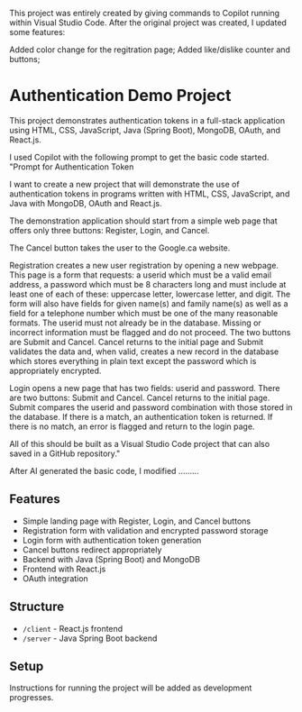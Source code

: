 This project was entirely created by giving commands to Copilot running within Visual Studio Code.
After the original project was created, I updated some features:

Added color change for the regitration page;
Added like/dislike counter and buttons;






# Authentication Demo Project

This project demonstrates authentication tokens in a full-stack application using HTML, CSS, JavaScript, Java (Spring Boot), MongoDB, OAuth, and React.js.  

I used Copilot with the following prompt to get the basic code started.
"Prompt for Authentication Token

I want to create a new project that will demonstrate the use of authentication tokens in programs written with HTML, CSS, JavaScript, and Java with MongoDB, OAuth and React.js.

The demonstration application should start from a simple web page that offers only three buttons: Register, Login, and Cancel.

The Cancel button takes the user to the Google.ca website.

Registration creates a new user registration by opening a new webpage.  This page is a form that requests: a userid which must be a valid email address, a password which must be 8 characters long and must include at least one of each of these: uppercase letter, lowercase letter, and digit.  The form will also have fields for given name(s) and family name(s) as well as a field for a telephone number which must be one of the many reasonable formats.  The userid must not already be in the database.  Missing or incorrect information must be flagged and do not proceed.  The two buttons are Submit and Cancel.  Cancel returns to the initial page and Submit validates the data and, when valid, creates a new record in the database which stores everything in plain text except the password which is appropriately encrypted.

Login opens a new page that has two fields: userid and password. There are two buttons: Submit and Cancel.  Cancel returns to the initial page.  Submit compares the userid and password combination with those stored in the database.  If there is a match, an authentication token is returned.  If there is no match, an error is flagged and return to the login page.

All of this should be built as a Visual Studio Code project that can also saved in a GitHub repository."

After AI generated the basic code, I modified .........

## Features
- Simple landing page with Register, Login, and Cancel buttons
- Registration form with validation and encrypted password storage
- Login form with authentication token generation
- Cancel buttons redirect appropriately
- Backend with Java (Spring Boot) and MongoDB
- Frontend with React.js
- OAuth integration

## Structure
- `/client` - React.js frontend
- `/server` - Java Spring Boot backend

## Setup
Instructions for running the project will be added as development progresses.
